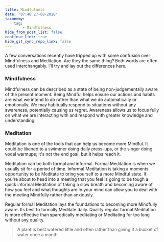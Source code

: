 ```yaml
---
title: Mindfulness
date: '07:48 27-08-2018'
taxonomy:
    tag:
        - Mindfulness
hide_from_post_list: false
continue_link: true
hide_git_sync_repo_link: false
---
```


A few conversations recently have tripped up with some confusion over Mindfulness and Meditation. Are they the same thing? Both words are often used interchangably. I'll try and lay out the differences here.

### Mindfulness
Mindfulness can be described as a state of being non-judgementally aware of the present moment. Being Mindful helps ensure our actions and habits are what we intend to do rather than what we do automatically or emotionally. We may habitually respond to situations without any awareness, potentially causing us regret. Awareness allows us to focus fully on what we are interacting with and respond with greater knowledge and understanding.

### Meditation
Meditation is one of the tools that can help us become more Mindful. It could be likened to a swimmer doing daily press-ups, or the singer doing vocal warmups; it's not the end goal, but it helps reach it. 

Meditation can be both formal and informal. Formal Meditation is when we usually sit for a period of time. Informal Meditation is taking a moments opportunity to be Meditate to bring yourself to a more Mindful state. If you're about to head into a meeting that you feel is going to be tough a quick informal Meditation of taking a slow breath and becoming aware of how you feel and what thoughts are in your mind can allow you to deal with the meeting Mindfully rather than anxiously.

Regular formal Meditation lays the foundations to becoming more Mindfully aware. Its best to formally Meditate daily. Quality regular formal Meditation is more effective than sparodically meditating or Meditating for too long without any quality. 
> A plant is best watered little and often rather than giving it a bucket of water once a month
